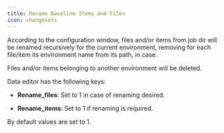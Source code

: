 ```yaml
---
title: Rename Baseline Items and Files
icon: changesets
---
```


According to the configuration window, files and/or items from job
dir will be renamed recursively for the current environment, removing for each file/item
its environment name from its path, in case.

Files and/or items belonging to another environment will
be deleted.

Data editor has the following keys:

- **Rename_files**: Set to 1 in case of renaming desired.

- **Rename_items**: Set to 1 if renaming is required.


By default values are set to 1.

